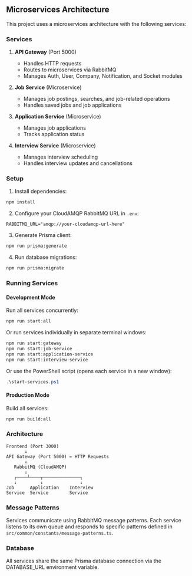 ## Microservices Architecture

This project uses a microservices architecture with the following services:

### Services

1. **API Gateway** (Port 5000)
   - Handles HTTP requests
   - Routes to microservices via RabbitMQ
   - Manages Auth, User, Company, Notification, and Socket modules

2. **Job Service** (Microservice)
   - Manages job postings, searches, and job-related operations
   - Handles saved jobs and job applications

3. **Application Service** (Microservice)
   - Manages job applications
   - Tracks application status

4. **Interview Service** (Microservice)
   - Manages interview scheduling
   - Handles interview updates and cancellations

### Setup

1. Install dependencies:
```bash
npm install
```

2. Configure your CloudAMQP RabbitMQ URL in `.env`:
```env
RABBITMQ_URL="amqp://your-cloudamqp-url-here"
```

3. Generate Prisma client:
```bash
npm run prisma:generate
```

4. Run database migrations:
```bash
npm run prisma:migrate
```

### Running Services

#### Development Mode

Run all services concurrently:
```powershell
npm run start:all
```

Or run services individually in separate terminal windows:
```powershell
npm run start:gateway
npm run start:job-service
npm run start:application-service
npm run start:interview-service
```

Or use the PowerShell script (opens each service in a new window):
```powershell
.\start-services.ps1
```

#### Production Mode

Build all services:
```bash
npm run build:all
```

### Architecture

```
Frontend (Port 3000)
       ↓
API Gateway (Port 5000) ← HTTP Requests
       ↓
   RabbitMQ (CloudAMQP)
       ↓
   ┌────┴────┬──────────────┐
   ↓         ↓              ↓
Job      Application    Interview
Service  Service        Service
```

### Message Patterns

Services communicate using RabbitMQ message patterns. Each service listens to its own queue and responds to specific patterns defined in `src/common/constants/message-patterns.ts`.

### Database

All services share the same Prisma database connection via the DATABASE_URL environment variable.
